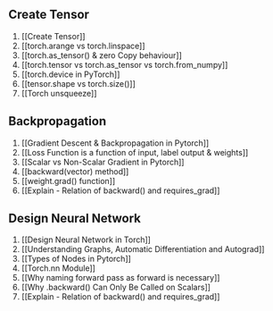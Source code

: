 ## Create Tensor 
1. [[Create Tensor]]
2. [[torch.arange vs torch.linspace]]
3. [[torch.as_tensor() & zero Copy behaviour]]
4. [[torch.tensor vs torch.as_tensor vs torch.from_numpy]]
5. [[torch.device in PyTorch]]
6. [[tensor.shape vs torch.size()]]
7. [[Torch unsqueeze]]

## Backpropagation
1. [[Gradient Descent & Backpropagation in Pytorch]]
2. [[Loss Function is a function of input, label output & weights]]
3. [[Scalar vs Non-Scalar Gradient in Pytorch]]
4. [[backward(vector) method]]
5. [[weight.grad() function]]
6. [[Explain - Relation of backward() and requires_grad]]

## Design Neural Network 

1. [[Design Neural Network in Torch]]
2. [[Understanding Graphs, Automatic Differentiation and Autograd]]
3. [[Types of Nodes in Pytorch]]
4. [[Torch.nn Module]]
5. [[Why naming forward pass as forward is necessary]]
6. [[Why .backward() Can Only Be Called on Scalars]]
7. [[Explain - Relation of backward() and requires_grad]]



